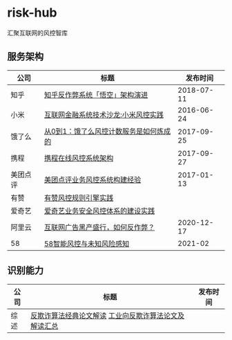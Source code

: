 # risk-hub
汇聚互联网的风控智库



## 服务架构

| 公司     | 标题                                                         | 发布时间   |
| -------- | ------------------------------------------------------------ | ---------- |
| 知乎     | [知乎反作弊系统「悟空」架构演进](<https://zhuanlan.zhihu.com/p/39482667>) | 2018-07-11 |
| 小米     | [互联网金融系统技术沙龙:小米风控实践](https://blog.csdn.net/weixin_45583158/article/details/100143031) | 2016-06-24 |
| 饿了么   | [从0到1：饿了么风控计数服务是如何炼成的](https://blog.csdn.net/gitchat/article/details/78086327) | 2017-09-25 |
| 携程     | [携程在线风控系统架构](https://mp.weixin.qq.com/s/muufqznNNVidPgamlcurCQ) | 2017-09-27 |
| 美团点评 | [美团点评业务风控系统构建经验](https://tech.meituan.com/2017/01/13/risk-control-system-experience-sharing.html) | 2017-01-13 |
| 有赞     | [有赞风控规则引擎实践](https://tech.youzan.com/rules-engine/) |            |
| 爱奇艺   | [爱奇艺业务安全风控体系的建设实践](https://mp.weixin.qq.com/s?__biz=MzI0MjczMjM2NA==&mid=2247483836&idx=1&sn=d46875c957289d8e035345992ad7053e) |            |
| 阿里云   | [互联网广告黑产盛行，如何反作弊？](https://zhuanlan.zhihu.com/p/337543455) | 2020-12-17 |
| 58       | [58智能风控与未知风险感知](https://mp.weixin.qq.com/s/S2L_kuT4iMZpOHxHB1jUhA) | 2021-02 |


## 识别能力
| 公司     | 标题                                                         | 发布时间   |
| -------- | ------------------------------------------------------------ | ---------- |
| 综述     | [反欺诈算法经典论文解读](<https://www.zhihu.com/column/c_1083316407885885440>) [工业向反欺诈算法论文及解读汇总](https://zhuanlan.zhihu.com/p/85155064) |  |

